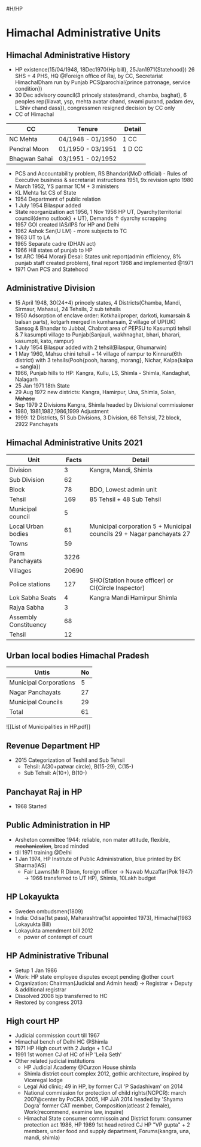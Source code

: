 #H/HP 
# Himachal Administrative Units

## Himachal Administrative History
* HP existence(15/04/1948, 18Dec1970{Hp bill}, 25Jan1971{Statehood}) 26 SHS + 4 PHS, HQ @Foreign office of Raj, by CC, Secretariat HimachalDham run by Punjab PCS(parochial{prince patronage, service condition})
* 30 Dec advisory council(3 princely states{mandi, chamba, baghat}, 6 peoples rep{lilavat, ysp, mehta avatar chand, swami purand, padam dev, L.Shiv chand dass}), congressmen resigned decision by CC only
* CC of Himachal

| CC            | Tenure            | Detail |
| ------------- | ----------------- | ------ |
| NC Mehta      | 04/1948 - 01/1950 | 1 CC   |
| Pendral Moon  | 01/1950 - 03/1951 | 1 D CC |
| Bhagwan Sahai | 03/1951 - 02/1952 |        |
* PCS and Accountability problem, RS Bhandari(MoD official) - Rules of Executive business & secretariat instructions 1951, 9x revision upto 1980
* March 1952, YS parmar 1CM + 3 ministers
* KL Mehta 1st CS of State
* 1954 Department of public relation
* 1 July 1954 Bilaspur added
* State reorganization act 1956, 1 Nov 1956 HP UT, Dyarchy(territorial council{demo outlook} + UT), Demands ↑ dyarchy scrapping
* 1957 GOI created IAS/IPS for HP and Delhi
* 1962 Ashok Sen(U LM) - more subjects to TC
* 1963 UT to LA
* 1965 Separate cadre (DHAN act)
* 1966 Hill states of punjab to HP
* 1st ARC 1964 Morarji Desai: States unit report(admin efficiency, 8% punjab staff created problem), final report 1968 and implemented @1971
* 1971 Own PCS and Statehood

## Administrative Division
* 15 April 1948, 30(24+4) princely states, 4 Districts(Chamba, Mandi, Sirmaur, Mahasu), 24 Tehsils, 2 sub tehsils
* 1950 Adsorption of enclave order: Kotkhai(proper, darkoti, kumarsain & balsan parts), kotgarh merged in kumharsain, 2 village of UP(UK) Sansog & Bhandar to Jubbal, Chabrot area of PEPSU to Kasumpti tehsil & 7 kasumpti village to Punjab(Sanjauli, wakhnaghat, bhari, bharari, kasumpti, kato, rampur)
* 1 July 1954 Bilaspur added with 2 tehsil(Bilaspur, Ghumarwin)
* 1 May 1960, Mahsu chini tehsil + 14 village of rampur to Kinnaru(6th district) with 3 tehsils(Pooh{pooh, harang, morang}, Nichar, Kalpa{kalpa + sangla})
* 1966, Punjab hills to HP: Kangra, Kullu, LS, Shimla - Shimla, Kandaghat, Nalagarh
* 25 Jan 1971 18th State
* 29 Aug 1972 new districts: Kangra, Hamirpur, Una, Shimla, Solan, ~~Mahasu~~
* Sep 1979 2 Divisions Kangra, Shimla headed by Divisional commissioner
* 1980, 1981,1982,1986,1999 Adjustment
* 1999: 12 Districts, 51 Sub Divisions, 3 Division, 68 Tehsisl, 72 block, 2922 Panchayats

## Himachal Administrative Units 2021
| Unit                  | Facts | Detail                                                                |
| --------------------- | ----- | --------------------------------------------------------------------- |
| Division              | 3     | Kangra, Mandi, Shimla                                                 |
| Sub Division          | 62    |                                                                       |
| Block                 | 78    | BDO, Lowest admin unit                                                |
| Tehsil                | 169   | 85 Tehsil + 48 Sub Tehsil                                             |
| Municipal council     | 5     |                                                                       |
| Local Urban bodies    | 61    | Municipal corporation 5 + Municipal councils 29 + Nagar panchayats 27 |
| Towns                 | 59    |                                                                       |
| Gram Panchayats       | 3226  |                                                                       |
| Villages              | 20690 |                                                                       |
| Police stations       | 127   | SHO(Station house officer) or CI(Circle Inspector)                    |
| Lok Sabha Seats       | 4     | Kangra Mandi Hamirpur Shimla                                          |
| Rajya Sabha           | 3     |                                                                       |
| Assembly Constituency | 68    |                                                                       |
| Tehsil                | 12    |                                                                       |

## Urban local bodies Himachal Pradesh
| Untis                  | No  |
| ---------------------- | --- |
| Municipal Corporations | 5   |
| Nagar Panchayats       | 27  |
| Municipal Councils     | 29  |
| Total                  | 61  |

![[List of Municipalities in HP.pdf]]

## Revenue Department HP
* 2015 Categorization of Teshil and Sub Tehsil
	* Tehsil: A(30+patwar circle), B(15-29), C(15-)
	* Sub Tehsil: A(10+), B(10-)

## Panchayat Raj in HP
* 1968 Started

## Public Administration in HP
* Arsheton committee 1944: reliable, non mater attitude, flexible, ~~mechanization~~, broad minded
* till 1971 training @Delhi
* 1 Jan 1974, HP Institute of Public Administration, blue printed by BK Sharma(IAS)
	* Fair Lawns(Mr R Dixon, foreign officer -> Nawab Muzaffar(Pok 1947) -> 1966 transferred to UT HP), Shimla, 10Lakh budget

## HP Lokayukta
* Sweden ombudsmen(1809)
* India: Odisa(1st pass), Maharashtra(1st appointed 1973), Himachal(1983 Lokayukta Bill)
* Lokayukta amendment bill 2012
	* power of contempt of court

## HP Administrative Tribunal
* Setup 1 Jan 1986
* Work: HP state employee disputes except pending @other court
* Organization: Chairman(Judicial and Admin head) -> Registrar + Deputy & additional registrar
* Dissolved 2008 bjp transferred to HC
* Restored by congress 2013

## High court HP
* Judicial commission court till 1967
* Himachal bench of Delhi HC @Shimla
* 1971 HP High court with 2 Judge + 1 CJ
* 1991 1st women CJ of HC of HP 'Leila Seth'
* Other related judicial institutions
	* HP Judicial Academy @Curzon House shimla
	* Shimla district court complex 2012, gothic architecture, inspired by Viceregal lodge
	* Legal Aid clinic; 49 in HP, by former CJI 'P Sadashivam' on 2014
	* National commission for protection of child rights(NCPCR): march 2007@center by PoCRA 2005, HP JJA 2014 headed by 'Shyama Dogra' former CAT member, Composition(atleast 2 female), Work(recommend, examine law, inquire)
	* Himachal State consumer commissoin and District forum: consumer protection act 1986, HP 1989 1st head retired CJ HP "VP gupta" + 2 members, under food and supply department, Forums(kangra, una, mandi, shimla)